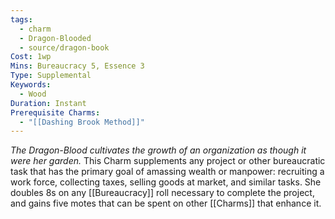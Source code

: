 ```yaml
---
tags:
  - charm
  - Dragon-Blooded
  - source/dragon-book
Cost: 1wp
Mins: Bureaucracy 5, Essence 3
Type: Supplemental
Keywords:
  - Wood
Duration: Instant
Prerequisite Charms:
  - "[[Dashing Brook Method]]"
---
```

*The Dragon-Blood cultivates the growth of an organization as though it were her garden.*
This Charm supplements any project or other bureaucratic task that has the primary goal of amassing wealth or manpower: recruiting a work force, collecting taxes, selling goods at market, and similar tasks. She doubles 8s on any [[Bureaucracy]] roll necessary to complete the project, and gains five motes that can be spent on other [[Charms]] that enhance it.